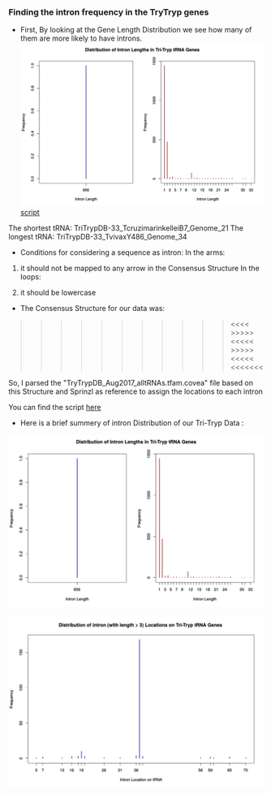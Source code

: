 ### Finding the intron frequency in the TryTryp genes

- First, By looking at the Gene Length Distribution we see how many of them are more likely to have introns. 
![alt text](https://github.com/fhadinezhadUC/leshmania/blob/master/intronFrequency/IntronLengthDist.svg)
[script](https://github.com/fhadinezhadUC/leshmania/blob/master/GeneLength.R)

The shortest tRNA: TriTrypDB-33_TcruzimarinkelleiB7_Genome_21
The longest tRNA: TriTrypDB-33_TvivaxY486_Genome_34

- Conditions for considering a sequence as intron:
In the arms:
1. it should not be mapped to any arrow in the Consensus Structure
In the loops:

2. it should be lowercase 

- The Consensus Structure for our data was:
>>>>>>>  >>>>  <<<<  >>>>> <<<<<  >>>>> <<<<< <<<<<<<

So, I parsed the "TryTrypDB_Aug2017_alltRNAs.tfam.covea" file based on this Structure and Sprinzl as reference to assign the locations to each intron

You can find the script [here](https://github.com/fhadinezhadUC/leshmania/blob/master/intronDist.R)

- Here is a brief summery of intron Distribution of our Tri-Tryp Data :

![alt text](https://github.com/fhadinezhadUC/leshmania/blob/master/intronFrequency/IntronLengthDist.svg)

![alt text](https://github.com/fhadinezhadUC/leshmania/blob/master/intronFrequency/intronlocationdist.svg)

